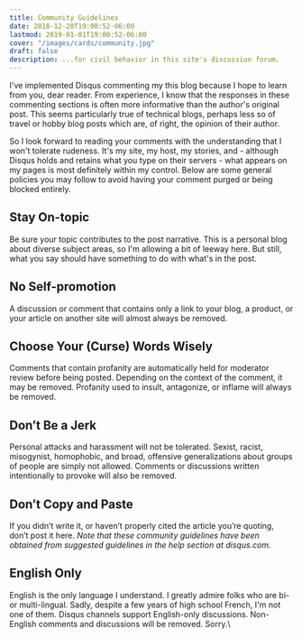 ```yaml
---
title: Community Guidelines
date: 2018-12-20T19:00:52-06:00
lastmod: 2019-01-01T19:00:52-06:00
cover: "/images/cards/community.jpg"
draft: false
description: ...for civil behavior in this site's discussion forum.
---
```


I've implemented Disqus commenting my this blog because I hope to learn from you, dear reader. From experience, I know that the responses in these commenting sections is often more informative than the author's original post. This seems particularly true of technical blogs, perhaps less so of travel or hobby blog posts which are, of right, the opinion of their author.

So I look forward to reading your comments with the understanding that I won't tolerate rudeness. It's my site, my host, my stories, and - although Disqus holds and retains what you type on their servers - what appears on my pages is most definitely within my control. Below are some general policies you may follow to avoid having your comment purged or being blocked entirely.

## Stay On-topic

Be sure your topic contributes to the post narrative. This is a personal blog about diverse subject areas, so I'm allowing a bit of leeway here. But still, what you say should have something to do with what's in the post.

## No Self-promotion

A discussion or comment that contains only a link to your blog, a product, or your article on another site will almost always be removed.

## Choose Your (Curse) Words Wisely

Comments that contain profanity are automatically held for moderator review before being posted. Depending on the context of the comment, it may be removed. Profanity used to insult, antagonize, or inflame will always be removed.

## Don’t Be a Jerk

Personal attacks and harassment will not be tolerated. Sexist, racist, misogynist, homophobic, and broad, offensive generalizations about groups of people are simply not allowed. Comments or discussions written intentionally to provoke will also be removed.

## Don’t Copy and Paste

If you didn’t write it, or haven’t properly cited the article you’re quoting, don’t post it here. 
*Note that these community guidelines have been obtained from suggested guidelines in the help section at disqus.com.*

## English Only

English is the only language I understand. I greatly admire folks who are bi- or multi-lingual. Sadly, despite a few years of high school French, I'm not one of them. Disqus channels support English-only discussions. Non-English comments and discussions will be removed. Sorry.\